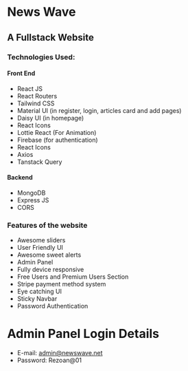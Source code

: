 # News Wave
## A Fullstack Website
### Technologies Used:
#### Front End 
* React JS
* React Routers
* Tailwind CSS
* Material UI (in register, login, articles card and add pages)
* Daisy UI (in homepage)
* React Icons
* Lottie React (For Animation)
* Firebase (for authentication)
* React Icons
* Axios
* Tanstack Query

#### Backend
* MongoDB
* Express JS
* CORS

### Features of the website
* Awesome sliders
* User Friendly UI
* Awesome sweet alerts
* Admin Panel
* Fully device responsive
* Free Users and Premium Users Section
* Stripe payment method system
* Eye catching UI
* Sticky Navbar
* Password Authentication

# Admin Panel Login Details
* E-mail: admin@newswave.net
* Password: Rezoan@01